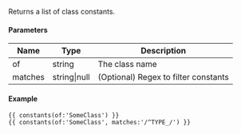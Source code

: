 Returns a list of class constants.

#### Parameters

| Name | Type | Description
| ---- | ---- | -----------
| of | string | The class name
| matches | string\|null | (Optional) Regex to filter constants

#### Example

```
{{ constants(of:'SomeClass') }}
{{ constants(of:'SomeClass', matches:'/^TYPE_/') }}
```